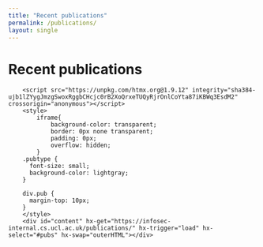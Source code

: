 ```yaml
---
title: "Recent publications"
permalink: /publications/
layout: single
---
```


# Recent publications

        <script src="https://unpkg.com/htmx.org@1.9.12" integrity="sha384-ujb1lZYygJmzgSwoxRggbCHcjc0rB2XoQrxeTUQyRjrOnlCoYta87iKBWq3EsdM2" crossorigin="anonymous"></script>
        <style>
            iframe{
                background-color: transparent;
                border: 0px none transparent;
                padding: 0px;
                overflow: hidden;
            }
        .pubtype {
          font-size: small;
          background-color: lightgray;
        }
        
        div.pub {
          margin-top: 10px;
        }
        </style>    
        <div id="content" hx-get="https://infosec-internal.cs.ucl.ac.uk/publications/" hx-trigger="load" hx-select="#pubs" hx-swap="outerHTML"></div>
